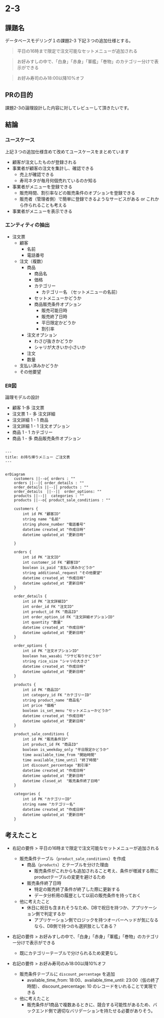 # 2-3
## 課題名
データベースモデリング１の課題2-3
下記３つの追加仕様とする。
> 平日の16時まで限定で注文可能なセットメニューが追加される

> お好みすしの中で、「白身」「赤身」「軍艦」「巻物」のカテゴリー分けで表示ができる

> お好み寿司のみ18:00以降10%オフ

## PRの目的
課題2-3の論理設計した内容に対してレビューして頂きたいです。

## 結論

### ユースケース
上記３つの追加仕様含めて改めてユースケースをまとめています
- 顧客が注文したものが登録される
- 事業者が顧客の注文を集計し、確認できる
    - 売上が確認できる
    - 寿司ネタが毎月何個売れているのか知る
- 事業者がメニューを登録できる
    - 販売時間、割引率などの販売条件のオプションを登録できる
    - 販売者（管理者側）で簡単に登録できるようなサービスがある or これから作られることも考える
- 事業者がメニューを表示できる


### エンティティの抽出
- 注文票
    - 顧客
        - 名前
        - 電話番号
    - 注文（複数）
        - 商品
            - 商品名
            - 価格
            - カテゴリー
                - カテゴリー名 （セットメニューの名前）
            - セットメニューかどうか
            - 商品販売条件オプション
                - 販売可能日時
                - 販売終了日時
                - 平日限定かどうか
                - 割引率
        - 注文オプション
            - わさび抜きかどうか
            - シャリが大きいか小さいか
        - 注文
        - 数量
    - 支払い済みかどうか
    - その他要望



### ER図
論理モデルの設計
- 顧客 1-多 注文票
- 注文票 1 - 多 注文詳細
- 注文詳細 1 - 1 商品
- 注文詳細 1 - 1 注文オプション
- 商品 1 - 1 カテゴリー
- 商品 1 - 多 商品販売条件オプション





```mermaid

---
title: お持ち帰りメニュー ご注文表
---


erDiagram
    customers ||--o{ orders : ""
    orders ||--|{ order_details : ""
    order_details ||--|| products : ""
    order_details  ||--||  order_options: ""
    products ||--||  categories : ""
    products ||--o{ product_sale_conditions : ""

    customers {
        int id PK "顧客ID"
        string name "名前"
        string phone_number "電話番号"
        datetime created_at "作成日時"
        datetime updated_at "更新日時"

    }

    orders {
        int id PK "注文ID"
        int customer_id FK "顧客ID"
        boolean is_paid "支払い済みかどうか"
        string additional_request "その他要望"
        datetime created_at "作成日時"
        datetime updated_at "更新日時"
    }

    order_details {
        int id PK "注文詳細ID"
        int order_id FK "注文ID"
        int product_id FK "商品ID"
        int order_option_id FK "注文詳細オプションID"
        int quantity "数量"
        datetime created_at "作成日時"
        datetime updated_at "更新日時"
    }

    order_options {
        int id PK "注文オプションID"
        boolean has_wasabi "ワサビ有りかどうか"
        string rice_size "シャリの大きさ"
        datetime created_at "作成日時"
        datetime updated_at "更新日時"
    }

    products {
        int id PK "商品ID"
        int category_id FK "カテゴリーID"
        string product_name "商品名"
        int price "価格"
        boolean is_set_menu "セットメニューかどうか"
        datetime created_at "作成日時"
        datetime updated_at "更新日時"
    }

    product_sale_conditions {
        int id PK "販売条件ID"
        int product_id FK "商品ID"
        boolean is_weekday_only "平日限定かどうか"
        time available_time_from "開始時間"
        time available_time_until "終了時間"
        int discount_percentage "割引率"
        datetime created_at "作成日時"
        datetime updated_at "更新日時"
        datetime closed_at  "販売条件終了日時"
    }

    categories {
        int id PK "カテゴリーID"
        string name "カテゴリー名"
        datetime created_at "作成日時"
        datetime updated_at "更新日時"
    }
```

## 考えたこと
- 右記の要件 > 平日の16時まで限定で注文可能なセットメニューが追加される
    - 販売条件テーブル（`product_sale_conditions`）を作成
        - 商品（`products`）とテーブルを分けた理由
            - 販売条件がこれからも追加されること考え、条件が増減する際にproductテーブルの変更を避けるため
        - 販売条件終了日時
            - 特定の販売終了条件が終了した際に更新する
            - データ分析用の履歴として以前の販売条件を持っておく
    - 他に考えたこと
        - 休日に祝日も含まれそうなため、DBで祝日を持つか、アプリケーション側で判定するか
            - アプリケーション側でロジックを持つオーバーヘッドが気になるなら、DB側で持つのも選択肢としてある？

- 右記の要件 > お好みすしの中で、「白身」「赤身」「軍艦」「巻物」のカテゴリー分けで表示ができる
    - 既にカテゴリーテーブルで分けられるため変更なし


- 右記の要件 > お好み寿司のみ18:00以降10%オフ
    - 販売条件テーブルに `discount_percentage` を追加
        - available_time_from: 18:00、available_time_until: 23:00（仮の終了時間）、discount_percentage: 10 のレコードをいれることで実現できる
    - 他に考えたこと
        - 販売条件が1商品で複数あるときに、競合する可能性があるため、バックエンド側で適切なバリデーションを持たせる必要がありそう。